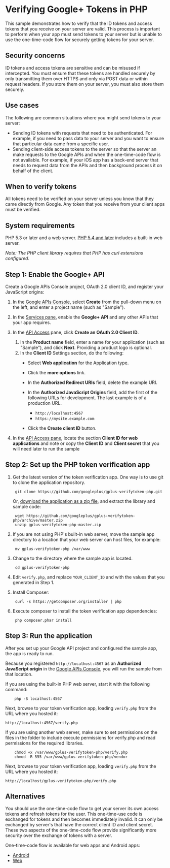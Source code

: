# Verifying Google+ Tokens in PHP

This sample demonstrates how to verify that the ID tokens and access tokens that you receive on your server are valid. This process is important to perform when your app must send tokens to your server but  is unable to use the one-time-code flow for securely getting tokens for your server.

## Security concerns

ID tokens and access tokens are sensitive and can be misused if intercepted. You must ensure that these tokens are handled securely by only transmitting them over HTTPS and only via POST data or within request headers. If you store them on your server, you must also store them securely.

## Use cases

The following are common situations where you might send tokens to your server:

* Sending ID tokens with requests that need to be authenticated. For example, if you need to pass data to your server and you want to ensure that particular data came from a specific user.
* Sending client-side access tokens to the server so that the server an make requests to the Google APIs and when the one-time-code flow is not available. For example, if your iOS app has a back-end server that needs to request data from the APIs and then background process it on behalf of the client.

## When to verify tokens

All tokens need to be verified on your server unless you know that they came directly from Google. Any token that you receive from your client apps must be verified.

## System requirements

PHP 5.3 or later and a web server. [PHP 5.4 and later](http://php.net/downloads.php)
includes a built-in web server.

*Note: The PHP client library requires that PHP has curl extensions configured.*

## Step 1: Enable the Google+ API

Create a Google APIs Console project, OAuth 2.0 client ID, and register your
JavaScript origins:

1.  In the [Google APIs Console](https://developers.google.com/console), select
    **Create** from the pull-down menu on the left, and enter a project name
    (such as "Sample").
1.  In the [Services pane](https://code.google.com/apis/console/?api=plus#:services),
    enable the **Google+ API** and any other APIs that your app requires.
1.  In the [API Access](https://code.google.com/apis/console/#:access)
    pane, click **Create an OAuth 2.0 Client ID**.
    
    1. In the **Product name** field, enter a name for your application
        (such as "Sample"), and click **Next**. Providing a product logo is optional.
    1. In the **Client ID** Settings section, do the following:
          * Select **Web application** for the Application type.
          * Click the **more options** link.
          * In the **Authorized Redirect URIs** field, delete the example URI.
          * In the **Authorized JavaScript Origins** field, add the
              first of the following URLs for development. The last example is of a production URL.
              * `http://localhost:4567`
              * `https://mysite.example.com`

          * Click the **Create client ID** button.
1.  In the [API Access pane](https://code.google.com/apis/console/#:access),
    locate the section **Client ID for web applications** and note or copy
    the **Client ID** and **Client secret** that you will need later to
    run the sample

## Step 2: Set up the PHP token verification app

1. Get the latest version of the token verification app. One way is to use git to clone
   the application repository.

        git clone https://github.com/googleplus/gplus-verifytoken-php.git

      Or, [download the application as a zip file](https://github.com/googleplus/gplus-verifytoken-php/archive/master.zip),
      and extract the library and sample code:

        wget https://github.com/googleplus/gplus-verifytoken-php/archive/master.zip
        unzip gplus-verifytoken-php-master.zip

1. If you are not using PHP's built-in web server, move the sample app directory
   to a location that your web server can host files, for example:

        mv gplus-verifytoken-php /var/www

1. Change to the directory where the sample app is located.

        cd gplus-verifytoken-php

1. Edit `verify.php`, and replace `YOUR_CLIENT_ID` and
   with the values that you generated in Step 1.
1. Install Composer:

        curl -s https://getcomposer.org/installer | php

1. Execute composer to install the token verification app dependencies:

        php composer.phar install


## Step 3: Run the application

After you set up your Google API project and configured the sample app,
the app is ready to run.

Because you registered `http://localhost:4567` as an **Authorized JavaScript
origin** in the [Google APIs Console](//code.google.com/apis/console/#:access),
you will run the sample from that location.

If you are using the built-in PHP web server, start it with the following
command:

        php -S localhost:4567

Next, browse to your token verification app, loading `verify.php` from the URL where
you hosted it:

`http://localhost:4567/verify.php`

If you are using another web server, make sure to set permissions on the files
in the folder to include execute permissions for verify.php and read permissions
for the required libraries.

        chmod +x /var/www/gplus-verifytoken-php/verify.php
        chmod -R 555 /var/www/gplus-verifytoken-php/vendor

Next, browse to your token verification app, loading `verify.php` from the URL where
you hosted it:

`http://localhost/gplus-verifytoken-php/verify.php`

## Alternatives

You should use the one-time-code flow to get your server its own access tokens and refresh tokens for the user. This one-time-use code is exchanged for tokens and then becomes immediately invalid. It can only be exchanged by server's that have the correct client ID and client secret. These two aspects of the one-time-code flow provide significantly more security over the exchange of tokens with a server.

One-time-code flow is available for web apps and Android apps:
+ [Android](https://developers.google.com/+/mobile/android/sign-in#server-side_access_for_your_app)
+ [Web](https://developers.google.com/+/web/signin/server-side-flow)

